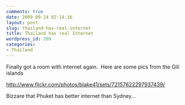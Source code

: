 ```yaml
---
comments: true
date: 2009-09-24 02:14:16
layout: post
slug: thailand-has-real-internet
title: Thailand has real Internet
wordpress_id: 269
categories:
- Thailand
---
```


Finally got a room with internet again.  Here are some pics from the Gili islands

http://www.flickr.com/photos/blake41/sets/72157622297937439/

Bizzare that Phuket has better internet than Sydney...
